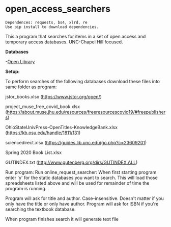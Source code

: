 # open_access_searchers
```
Dependences: requests, bs4, xlrd, re
Use pip install to download dependencies. 
```

This a program that searches for items in a set of open access and temporary access databases. 
UNC-Chapel Hill focused.

**Databases**

-[Open Library](https://openlibrary.org/)



**Setup:**

To perform searches of the following databases download these files into same folder as program:

jstor_books.xlsx (https://www.jstor.org/open/)

project_muse_free_covid_book.xlsx (https://about.muse.jhu.edu/resources/freeresourcescovid19/#freepublishers)

OhioStateUnivPress-OpenTitles-KnowledgeBank.xlsx (https://kb.osu.edu/handle/1811/131)

sciencedirect.xlsx (https://guides.lib.unc.edu/go.php?c=23609201)

Spring 2020 Book List.xlsx

GUTINDEX.txt (http://www.gutenberg.org/dirs/GUTINDEX.ALL)

Run program:
Run online_request_searcher:
When first starting program enter 'y' for the static databases you want to search. This will load those spreadsheets listed above
and will be used for remainder of time the program is running. 

Program will ask for title and author. Case-insensitive. Doesn't matter if you only have the title or only have author. 
Program will ask for ISBN if you're searching the textbook database. 

When program finishes search it will generate text file <title>_result.txt. 

Enter 'y' to run another search. 

Work in progress. Check here for updates.
